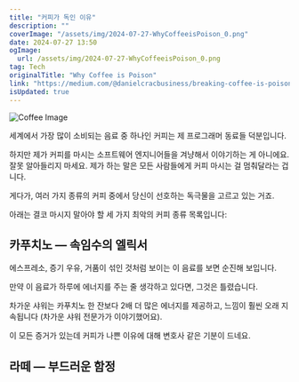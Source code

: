 ```yaml
---
title: "커피가 독인 이유"
description: ""
coverImage: "/assets/img/2024-07-27-WhyCoffeeisPoison_0.png"
date: 2024-07-27 13:50
ogImage: 
  url: /assets/img/2024-07-27-WhyCoffeeisPoison_0.png
tag: Tech
originalTitle: "Why Coffee is Poison"
link: "https://medium.com/@danielcracbusiness/breaking-coffee-is-poisoning-millions-of-drinkers-each-year-dfdf63d6768a"
isUpdated: true
---
```







![Coffee Image](/assets/img/2024-07-27-WhyCoffeeisPoison_0.png)

세계에서 가장 많이 소비되는 음료 중 하나인 커피는 제 프로그래머 동료들 덕분입니다.

하지만 제가 커피를 마시는 소프트웨어 엔지니어들을 겨냥해서 이야기하는 게 아니에요. 잘못 알아들리지 마세요. 제가 하는 말은 모든 사람들에게 커피 마시는 걸 멈춰달라는 겁니다.

게다가, 여러 가지 종류의 커피 중에서 당신이 선호하는 독극물을 고르고 있는 거죠.


<div class="content-ad"></div>

아래는 결코 마시지 말아야 할 세 가지 최악의 커피 종류 목록입니다:

## 카푸치노 — 속임수의 엘릭서

에스프레소, 증기 우유, 거품이 섞인 것처럼 보이는 이 음료를 보면 순진해 보입니다.

만약 이 음료가 하루에 에너지를 주는 줄 생각하고 있다면, 그것은 틀렸습니다.

<div class="content-ad"></div>

차가운 샤워는 카푸치노 한 잔보다 2배 더 많은 에너지를 제공하고, 느낌이 훨씬 오래 지속됩니다 (차가운 샤워 전문가가 이야기했어요).

이 모든 증거가 있는데 커피가 나쁜 이유에 대해 변호사 같은 기분이 드네요.

## 라떼 — 부드러운 함정